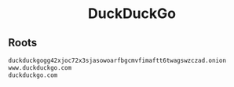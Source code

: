 


<h1 align="center">DuckDuckGo</h1>  


## Roots


```html
duckduckgogg42xjoc72x3sjasowoarfbgcmvfimaftt6twagswzczad.onion
www.duckduckgo.com
duckduckgo.com
```  

<br>
